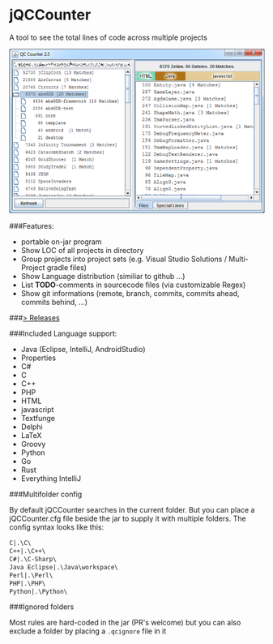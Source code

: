 jQCCounter
==========

A tool to see the total lines of code across multiple projects

![preview](https://raw.githubusercontent.com/Mikescher/jQCCounter/master/data/preview.png)

###Features:

 - portable on-jar program
 - Show LOC of all projects in directory
 - Group projects into project sets (e.g. Visual Studio Solutions / Multi-Project gradle files)
 - Show Language distribution (similiar to github ...)
 - List **TODO**-comments in sourcecode files (via customizable Regex)
 - Show git informations (remote, branch, commits, commits ahead, commits behind, ...)

###[> Releases](https://github.com/Mikescher/jQCCounter/releases)

###Included Language support:

 - Java (Eclipse, IntelliJ, AndroidStudio)
 - Properties
 - C#
 - C
 - C++
 - PHP
 - HTML
 - javascript
 - Textfunge
 - Delphi
 - LaTeX
 - Groovy
 - Python
 - Go
 - Rust
 - Everything IntelliJ

###Multifolder config

By default jQCCounter searches in the current folder. But you can place a jQCCounter.cfg file beside the jar to supply it with multiple folders.
The config syntax looks like this:
~~~
C|.\C\
C++|.\C++\
C#|.\C-Sharp\
Java Eclipse|.\Java\workspace\
Perl|.\Perl\
PHP|.\PHP\
Python|.\Python\
~~~

###Ignored folders

Most rules are hard-coded in the jar (PR's welcome) but you can also exclude a folder by placing a `.qcignore` file in it
